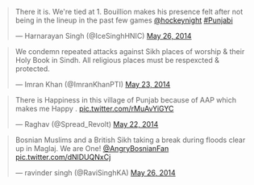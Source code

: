 <script async src="//platform.twitter.com/widgets.js" charset="utf-8"></script>

<blockquote class="twitter-tweet" lang="en"><p>There it is. We&#39;re tied at 1. Bouillion makes his presence felt after not being in the lineup in the past few games <a href="https://twitter.com/hockeynight">@hockeynight</a> <a href="https://twitter.com/search?q=%23Punjabi&amp;src=hash">#Punjabi</a></p>&mdash; Harnarayan Singh (@IceSinghHNIC) <a href="https://twitter.com/IceSinghHNIC/statuses/470737335408422912">May 26, 2014</a></blockquote>

<blockquote class="twitter-tweet" lang="en"><p>We condemn repeated attacks against Sikh places of worship &amp; their Holy Book in Sindh. All religious places must be respexcted &amp; protected.</p>&mdash; Imran Khan (@ImranKhanPTI) <a href="https://twitter.com/ImranKhanPTI/statuses/469750507238477826">May 23, 2014</a></blockquote>

<blockquote class="twitter-tweet" lang="en"><p>There is Happiness in this village of Punjab because of AAP which makes me Happy . <a href="http://t.co/rMuAvYiGYC">pic.twitter.com/rMuAvYiGYC</a></p>&mdash; Raghav (@Spread_Revolt) <a href="https://twitter.com/Spread_Revolt/statuses/469454760936890368">May 22, 2014</a></blockquote>

<blockquote class="twitter-tweet" lang="en"><p>Bosnian Muslims and a British Sikh taking a break during floods clear up in Maglaj. We are One! <a href="https://twitter.com/AngryBosnianFan">@AngryBosnianFan</a> <a href="http://t.co/dNlDUQNxCj">pic.twitter.com/dNlDUQNxCj</a></p>&mdash; ravinder singh (@RaviSinghKA) <a href="https://twitter.com/RaviSinghKA/statuses/471061490976686080">May 26, 2014</a></blockquote>
